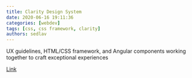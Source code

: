 ```yaml
---
title: Clarity Design System
date: 2020-06-16 19:11:36
categories: [webdev]
tags: [css, css framework, clarity]
authors: sedlav
---
```


UX guidelines, HTML/CSS framework, and Angular components working together to craft exceptional experiences

[Link](https://clarity.design/)
